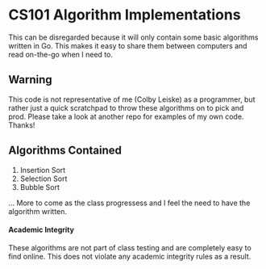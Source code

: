# CS101 Algorithm Implementations

This can be disregarded because it will only contain some basic algorithms written in Go. This makes it easy to share them between computers and read on-the-go when I need to.

## Warning
This code is not representative of me (Colby Leiske) as a programmer, but rather just a quick scratchpad to throw these algorithms on to pick and prod. Please take a look at another repo for examples of my own code. Thanks!

## Algorithms Contained
1. Insertion Sort
2. Selection Sort
3. Bubble Sort

... More to come as the class progressess and I feel the need to have the algorithm written. 

#### Academic Integrity
These algorithms are not part of class testing and are completely easy to find online. This does not violate any academic integrity rules as a result. 

